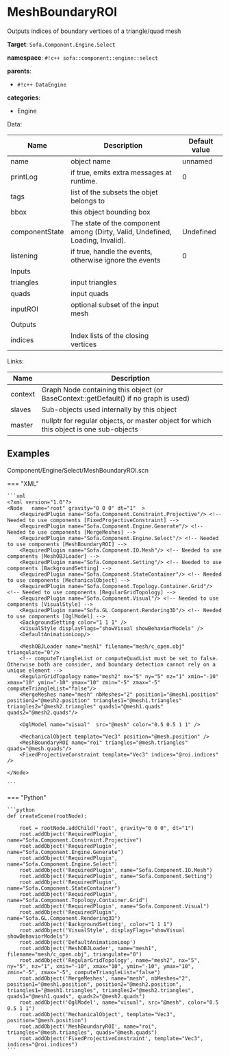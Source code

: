 # MeshBoundaryROI

Outputs indices of boundary vertices of a triangle/quad mesh


__Target__: `Sofa.Component.Engine.Select`

__namespace__: `#!c++ sofa::component::engine::select`

__parents__: 

- `#!c++ DataEngine`

__categories__: 

- Engine

Data: 

<table>
<thead>
    <tr>
        <th>Name</th>
        <th>Description</th>
        <th>Default value</th>
    </tr>
</thead>
<tbody>
	<tr>
		<td>name</td>
		<td>
object name
</td>
		<td>unnamed</td>
	</tr>
	<tr>
		<td>printLog</td>
		<td>
if true, emits extra messages at runtime.
</td>
		<td>0</td>
	</tr>
	<tr>
		<td>tags</td>
		<td>
list of the subsets the objet belongs to
</td>
		<td></td>
	</tr>
	<tr>
		<td>bbox</td>
		<td>
this object bounding box
</td>
		<td></td>
	</tr>
	<tr>
		<td>componentState</td>
		<td>
The state of the component among (Dirty, Valid, Undefined, Loading, Invalid).
</td>
		<td>Undefined</td>
	</tr>
	<tr>
		<td>listening</td>
		<td>
if true, handle the events, otherwise ignore the events
</td>
		<td>0</td>
	</tr>
	<tr>
		<td colspan="3">Inputs</td>
	</tr>
	<tr>
		<td>triangles</td>
		<td>
input triangles
</td>
		<td></td>
	</tr>
	<tr>
		<td>quads</td>
		<td>
input quads
</td>
		<td></td>
	</tr>
	<tr>
		<td>inputROI</td>
		<td>
optional subset of the input mesh
</td>
		<td></td>
	</tr>
	<tr>
		<td colspan="3">Outputs</td>
	</tr>
	<tr>
		<td>indices</td>
		<td>
Index lists of the closing vertices
</td>
		<td></td>
	</tr>

</tbody>
</table>

Links: 

| Name | Description |
| ---- | ----------- |
|context|Graph Node containing this object (or BaseContext::getDefault() if no graph is used)|
|slaves|Sub-objects used internally by this object|
|master|nullptr for regular objects, or master object for which this object is one sub-objects|



## Examples

Component/Engine/Select/MeshBoundaryROI.scn

=== "XML"

    ```xml
    <?xml version="1.0"?>
    <Node 	name="root" gravity="0 0 0" dt="1"  >
        <RequiredPlugin name="Sofa.Component.Constraint.Projective"/> <!-- Needed to use components [FixedProjectiveConstraint] -->
        <RequiredPlugin name="Sofa.Component.Engine.Generate"/> <!-- Needed to use components [MergeMeshes] -->
        <RequiredPlugin name="Sofa.Component.Engine.Select"/> <!-- Needed to use components [MeshBoundaryROI] -->
        <RequiredPlugin name="Sofa.Component.IO.Mesh"/> <!-- Needed to use components [MeshOBJLoader] -->
        <RequiredPlugin name="Sofa.Component.Setting"/> <!-- Needed to use components [BackgroundSetting] -->
        <RequiredPlugin name="Sofa.Component.StateContainer"/> <!-- Needed to use components [MechanicalObject] -->
        <RequiredPlugin name="Sofa.Component.Topology.Container.Grid"/> <!-- Needed to use components [RegularGridTopology] -->
        <RequiredPlugin name="Sofa.Component.Visual"/> <!-- Needed to use components [VisualStyle] -->
        <RequiredPlugin name="Sofa.GL.Component.Rendering3D"/> <!-- Needed to use components [OglModel] -->
        <BackgroundSetting color="1 1 1" />
        <VisualStyle displayFlags="showVisual showBehaviorModels" />
        <DefaultAnimationLoop/>
    
        <MeshOBJLoader name="mesh1" filename="mesh/c_open.obj" triangulate="0"/>
        <!-- computeTriangleList or computeQuadList must be set to false. Otherwise both are consider, and boundary detection cannot rely on a unique element -->
        <RegularGridTopology name="mesh2" nx="5" ny="5" nz="1" xmin="-10" xmax="10" ymin="-10" ymax="10" zmin="-5" zmax="-5" computeTriangleList="false"/>
        <MergeMeshes name="mesh" nbMeshes="2" position1="@mesh1.position" position2="@mesh2.position" triangles1="@mesh1.triangles" triangles2="@mesh2.triangles" quads1="@mesh1.quads" quads2="@mesh2.quads"/>
    
        <OglModel name="visual"  src="@mesh" color="0.5 0.5 1 1" />
    
        <MechanicalObject template="Vec3" position="@mesh.position" />
        <MeshBoundaryROI name="roi" triangles="@mesh.triangles" quads="@mesh.quads"/>
        <FixedProjectiveConstraint template="Vec3" indices="@roi.indices" />
    
    </Node>
    
    ```

=== "Python"

    ```python
    def createScene(rootNode):

        root = rootNode.addChild('root', gravity="0 0 0", dt="1")
        root.addObject('RequiredPlugin', name="Sofa.Component.Constraint.Projective")
        root.addObject('RequiredPlugin', name="Sofa.Component.Engine.Generate")
        root.addObject('RequiredPlugin', name="Sofa.Component.Engine.Select")
        root.addObject('RequiredPlugin', name="Sofa.Component.IO.Mesh")
        root.addObject('RequiredPlugin', name="Sofa.Component.Setting")
        root.addObject('RequiredPlugin', name="Sofa.Component.StateContainer")
        root.addObject('RequiredPlugin', name="Sofa.Component.Topology.Container.Grid")
        root.addObject('RequiredPlugin', name="Sofa.Component.Visual")
        root.addObject('RequiredPlugin', name="Sofa.GL.Component.Rendering3D")
        root.addObject('BackgroundSetting', color="1 1 1")
        root.addObject('VisualStyle', displayFlags="showVisual showBehaviorModels")
        root.addObject('DefaultAnimationLoop')
        root.addObject('MeshOBJLoader', name="mesh1", filename="mesh/c_open.obj", triangulate="0")
        root.addObject('RegularGridTopology', name="mesh2", nx="5", ny="5", nz="1", xmin="-10", xmax="10", ymin="-10", ymax="10", zmin="-5", zmax="-5", computeTriangleList="false")
        root.addObject('MergeMeshes', name="mesh", nbMeshes="2", position1="@mesh1.position", position2="@mesh2.position", triangles1="@mesh1.triangles", triangles2="@mesh2.triangles", quads1="@mesh1.quads", quads2="@mesh2.quads")
        root.addObject('OglModel', name="visual", src="@mesh", color="0.5 0.5 1 1")
        root.addObject('MechanicalObject', template="Vec3", position="@mesh.position")
        root.addObject('MeshBoundaryROI', name="roi", triangles="@mesh.triangles", quads="@mesh.quads")
        root.addObject('FixedProjectiveConstraint', template="Vec3", indices="@roi.indices")
    ```

